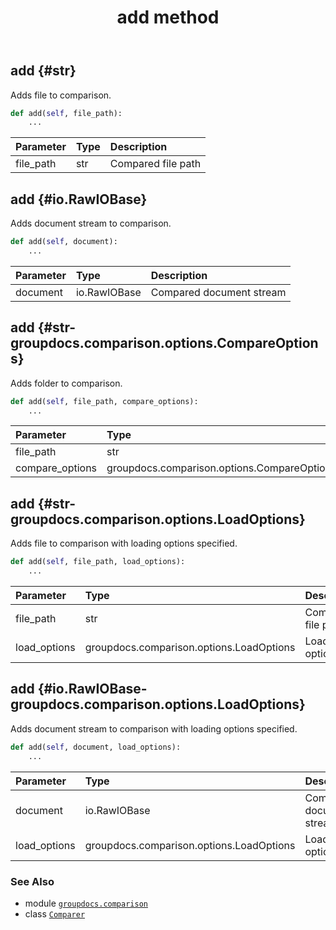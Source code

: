 ﻿---
title: add method
second_title: GroupDocs.Comparison for Python via .NET API References
description: 
type: docs
url: /python-net/groupdocs.comparison/comparer/add/
is_root: false
weight: 20
---

## add {#str}

Adds file to comparison.



```python
def add(self, file_path):
    ...
```


| Parameter | Type | Description |
| :- | :- | :- |
| file_path | str | Compared file path |


## add {#io.RawIOBase}

Adds document stream to comparison.



```python
def add(self, document):
    ...
```


| Parameter | Type | Description |
| :- | :- | :- |
| document | io.RawIOBase | Compared document stream |


## add {#str-groupdocs.comparison.options.CompareOptions}

Adds folder to comparison.



```python
def add(self, file_path, compare_options):
    ...
```


| Parameter | Type | Description |
| :- | :- | :- |
| file_path | str |  |
| compare_options | groupdocs.comparison.options.CompareOptions |  |


## add {#str-groupdocs.comparison.options.LoadOptions}

Adds file to comparison with loading options specified.



```python
def add(self, file_path, load_options):
    ...
```


| Parameter | Type | Description |
| :- | :- | :- |
| file_path | str | Compared file path |
| load_options | groupdocs.comparison.options.LoadOptions | Load options |


## add {#io.RawIOBase-groupdocs.comparison.options.LoadOptions}

Adds document stream to comparison with loading options specified.



```python
def add(self, document, load_options):
    ...
```


| Parameter | Type | Description |
| :- | :- | :- |
| document | io.RawIOBase | Compared document stream |
| load_options | groupdocs.comparison.options.LoadOptions | Load options |



### See Also
* module [`groupdocs.comparison`](../../)
* class [`Comparer`](/comparison/python-net/groupdocs.comparison/comparer)
